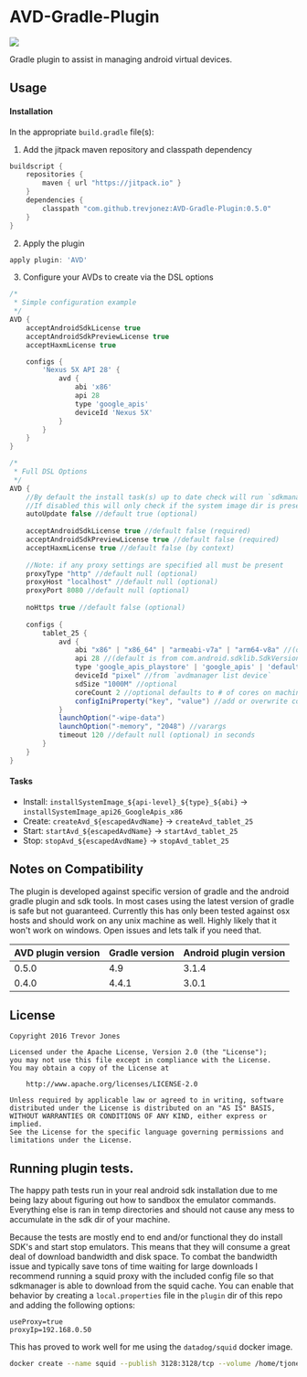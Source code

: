 # AVD-Gradle-Plugin
[![](https://jitpack.io/v/trevjonez/AVD-Gradle-Plugin.svg)](https://jitpack.io/#trevjonez/AVD-Gradle-Plugin)

Gradle plugin to assist in managing android virtual devices. 

## Usage

#### Installation
In the appropriate `build.gradle` file(s):

1. Add the jitpack maven repository and classpath dependency
```groovy
buildscript {
    repositories {
        maven { url "https://jitpack.io" }
    }
    dependencies {
        classpath "com.github.trevjonez:AVD-Gradle-Plugin:0.5.0"
    }
}
```

2. Apply the plugin
```groovy
apply plugin: 'AVD'
```

3. Configure your AVDs to create via the DSL options

```groovy
/* 
 * Simple configuration example 
 */
AVD {
    acceptAndroidSdkLicense true
    acceptAndroidSdkPreviewLicense true
    acceptHaxmLicense true

    configs {
        'Nexus 5X API 28' {
            avd {
                abi 'x86'
                api 28
                type 'google_apis'
                deviceId 'Nexus 5X'
            }
        }
    }
}
```

```groovy
/* 
 * Full DSL Options 
 */
AVD {
    //By default the install task(s) up to date check will run `sdkmanager` to see if an update is available
    //If disabled this will only check if the system image dir is present
    autoUpdate false //default true (optional)
    
    acceptAndroidSdkLicense true //default false (required)
    acceptAndroidSdkPreviewLicense true //default false (required)
    acceptHaxmLicense true //default false (by context)
    
    //Note: if any proxy settings are specified all must be present
    proxyType "http" //default null (optional)
    proxyHost "localhost" //default null (optional)
    proxyPort 8080 //default null (optional)
    
    noHttps true //default false (optional)
    
    configs {
        tablet_25 {
            avd {
                abi "x86" | "x86_64" | "armeabi-v7a" | "arm64-v8a" //(default x86_64)
                api 28 //(default is from com.android.sdklib.SdkVersionInfo.HIGHEST_KNOWN_STABLE_API 26 as of AGP 3.1.4)
                type 'google_apis_playstore' | 'google_apis' | 'default' | 'android-wear' | 'android-tv' //(default google_apis)
                deviceId "pixel" //from `avdmanager list device`
                sdSize "1000M" //optional
                coreCount 2 //optional defaults to # of cores on machine
                configIniProperty("key", "value") //add or overwrite config.ini file property
            }
            launchOption("-wipe-data")
            launchOption("-memory", "2048") //varargs
            timeout 120 //default null (optional) in seconds
        }
    }
}
```

#### Tasks 
 - Install: `installSystemImage_${api-level}_${type}_${abi}` -> `installSystemImage_api26_GoogleApis_x86` 
 - Create: `createAvd_${escapedAvdName}` -> `createAvd_tablet_25`
 - Start: `startAvd_${escapedAvdName}` -> `startAvd_tablet_25`
 - Stop: `stopAvd_${escapedAvdName}` -> `stopAvd_tablet_25`
 
 ## Notes on Compatibility
 
 
 The plugin is developed against specific version of gradle and the android gradle plugin and sdk tools.
 In most cases using the latest version of gradle is safe but not guaranteed. 
 Currently this has only been tested against osx hosts and should work on any unix machine as well. 
 Highly likely that it won't work on windows. Open issues and lets talk if you need that. 
 
 AVD plugin version | Gradle version | Android plugin version
 ------ | ------ | ------
 0.5.0  | 4.9    | 3.1.4
 0.4.0  | 4.4.1  | 3.0.1
 
 
## License
    Copyright 2016 Trevor Jones

    Licensed under the Apache License, Version 2.0 (the "License");
    you may not use this file except in compliance with the License.
    You may obtain a copy of the License at

        http://www.apache.org/licenses/LICENSE-2.0

    Unless required by applicable law or agreed to in writing, software
    distributed under the License is distributed on an "AS IS" BASIS,
    WITHOUT WARRANTIES OR CONDITIONS OF ANY KIND, either express or implied.
    See the License for the specific language governing permissions and
    limitations under the License.
    
## Running plugin tests.
The happy path tests run in your real android sdk installation due to me being lazy about figuring 
out how to sandbox the emulator commands. Everything else is ran in temp directories and should not 
cause any mess to accumulate in the sdk dir of your machine.

Because the tests are mostly end to end and/or functional they do install SDK's and start stop emulators. 
This means that they will consume a great deal of download bandwidth and disk space. 
To combat the bandwidth issue and typically save tons of time waiting for large downloads I recommend 
running a squid proxy with the included config file so that sdkmanager is able to download from the squid cache.
You can enable that behavior by creating a `local.properties` file in the `plugin` dir of this repo
 and adding the following options:

```properties
useProxy=true
proxyIp=192.168.0.50
```

This has proved to work well for me using the `datadog/squid` docker image.

```bash
docker create --name squid --publish 3128:3128/tcp --volume /home/tjones/avd-plugin/squid.conf:/etc/squid/squid.conf --volume /home/tjones/avd-plugin/squid/cache:/etc/squid/spool --net=host datadog/squid
```